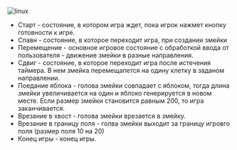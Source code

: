 ![linux](../../misc/images/diogram.png)  

- Старт - состояние, в котором игра ждет, пока игрок нажмет кнопку готовности к игре.
- Спавн - состояние, в которое переходит игра, при создании змейки
- Перемещение - основное игровое состояние с обработкой ввода от пользователя - движение змейки в разные направления.
- Сдвиг - состояние, в которое переходит игра после истечения таймера. В нем змейка перемещапется на одину клетку в заданом направлении.
- Поедание яблока - голова змейки совпадает с яблоком, тогда длина змейки увеличивается на один и яблоко генерируется в новом месте. Если размер змейки становится равным 200, то игра заканчивается.
- Врезание в хвост - голова змейки врезается в змейку.
- Врезание в границу поля - голва змейки выходит за границу игровго поля (размер поля 10 на 20)
- Конец игры - конец игры.